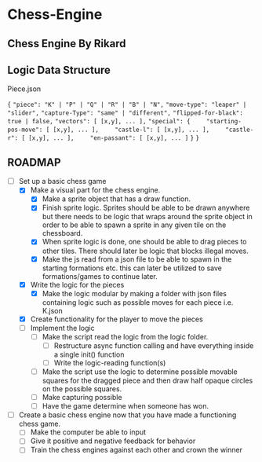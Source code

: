
# Chess-Engine

## Chess Engine By Rikard

## Logic Data Structure
Piece.json



`{`
`"piece": "K" | "P" | "Q" | "R" | "B" | "N",`
`"move-type": "leaper" | "slider",`
`"capture-Type": "same" | "different",`
`"flipped-for-black": true | false,`
`"vectors": [ [x,y], ... ],`
`"special": {`
`    "starting-pos-move": [ [x,y], ... ],`
`    "castle-l": [ [x,y], ... ],`
`    "castle-r": [ [x,y], ... ],`
`    "en-passant": [ [x,y], ... ]`
`}`
`}`

## ROADMAP

-   [ ] Set up a basic chess game
    -   [X] Make a visual part for the chess engine.
        -   [X] Make a sprite object that has a draw function.
        -   [X] Finish sprite logic. Sprites should be able to be drawn anywhere but there needs to be logic that wraps around the sprite object in order to be able to spawn a sprite in any given tile on the chessboard.
        -   [X] When sprite logic is done, one should be able to drag pieces to other tiles. There should later be logic that blocks illegal moves.
        -   [X] Make the js read from a json file to be able to spawn in the starting formations etc. this can later be utilized to save formations/games to continue later.
    -   [X] Write the logic for the pieces
        -   [X] Make the logic modular by making a folder with json files containing logic such as possible moves for each piece i.e. K.json
    -   [X] Create functionality for the player to move the pieces
    -   [ ] Implement the logic
        -   [ ] Make the script read the logic from the logic folder.
            -   [ ] Restructure async function calling and have everything inside a single init() function
            -   [ ] Write the logic-reading function(s)
        -   [ ] Make the script use the logic to determine possible movable squares for the dragged piece and then draw half opaque circles on the possible squares.
        -   [ ] Make capturing possible
        -   [ ] Have the game determine when someone has won.
-   [ ] Create a basic chess engine now that you have made a functioning chess game.
    -   [ ] Make the computer be able to input
    -   [ ] Give it positive and negative feedback for behavior
    -   [ ] Train the chess engines against each other and crown the winner
